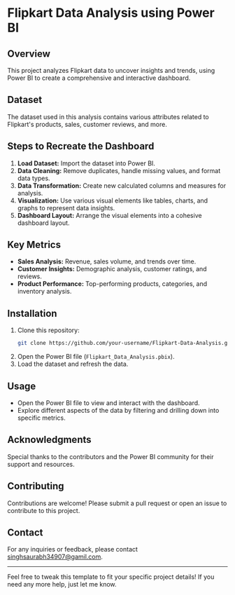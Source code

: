 # Flipkart Data Analysis using Power BI

## Overview
This project analyzes Flipkart data to uncover insights and trends, using Power BI to create a comprehensive and interactive dashboard.

## Dataset
The dataset used in this analysis contains various attributes related to Flipkart's products, sales, customer reviews, and more.

## Steps to Recreate the Dashboard
1. **Load Dataset:** Import the dataset into Power BI.
2. **Data Cleaning:** Remove duplicates, handle missing values, and format data types.
3. **Data Transformation:** Create new calculated columns and measures for analysis.
4. **Visualization:** Use various visual elements like tables, charts, and graphs to represent data insights.
5. **Dashboard Layout:** Arrange the visual elements into a cohesive dashboard layout.

## Key Metrics
- **Sales Analysis:** Revenue, sales volume, and trends over time.
- **Customer Insights:** Demographic analysis, customer ratings, and reviews.
- **Product Performance:** Top-performing products, categories, and inventory analysis.

## Installation
1. Clone this repository:
    ```bash
    git clone https://github.com/your-username/Flipkart-Data-Analysis.git
    ```
2. Open the Power BI file (`Flipkart_Data_Analysis.pbix`).
3. Load the dataset and refresh the data.

## Usage
- Open the Power BI file to view and interact with the dashboard.
- Explore different aspects of the data by filtering and drilling down into specific metrics.

## Acknowledgments
Special thanks to the contributors and the Power BI community for their support and resources.

## Contributing
Contributions are welcome! Please submit a pull request or open an issue to contribute to this project.

## Contact
For any inquiries or feedback, please contact singhsaurabh34907@gamil.com.

---

Feel free to tweak this template to fit your specific project details! If you need any more help, just let me know.
